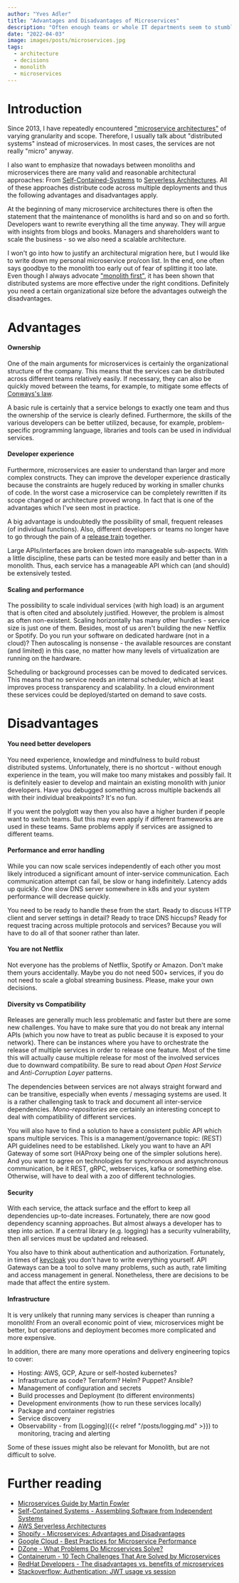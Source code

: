 ```yaml
---
author: "Yves Adler"
title: "Advantages and Disadvantages of Microservices"
description: "Often enough teams or whole IT departments seem to stumble into a half-baked microservice architecture. I want to highlight my personal pros and cons of a distributed system."
date: "2022-04-03"
image: images/posts/microservices.jpg
tags:
  - architecture
  - decisions
  - monolith
  - microservices
---
```


# Introduction

Since 2013, I have repeatedly encountered ["microservice architectures"](https://www.martinfowler.com/articles/microservices.html) of varying granularity and scope. Therefore, I usually talk about "distributed systems" instead of microservices. In most cases, the services are not really "micro" anyway. 

I also want to emphasize that nowadays between monoliths and microservices there are many valid and reasonable architectural approaches: From [Self-Contained-Systems](https://scs-architecture.org/) to [Serverless Architectures](https://aws.amazon.com/lambda/serverless-architectures-learn-more/). All of these approaches distribute code across multiple deployments and thus the following advantages and disadvantages apply.

At the beginning of many microservice architectures there is often the statement that the maintenance of monoliths is hard and so on and so forth. Developers want to rewrite everything all the time anyway. They will argue with insights from blogs and books. Managers and shareholders want to scale the business - so we also need a scalable architecture.

I won't go into how to justify an architectural migration here, but I would like to write down my personal microservice pro/con list. In the end, one often says goodbye to the monolith too early out of fear of splitting it too late.
Even though I always advocate ["monolith first"](https://martinfowler.com/bliki/MonolithFirst.html), it has been shown that distributed systems are more effective under the right conditions. Definitely you need a certain organizational size before the advantages outweigh the disadvantages.

# Advantages


#### Ownership

One of the main arguments for microservices is certainly the organizational structure of the company. This means that the services can be distributed across different teams relatively easily. If necessary, they can also be quickly moved between the teams, for example, to mitigate some effects of [Conways's law](https://en.wikipedia.org/wiki/Conway%27s_law). 

A basic rule is certainly that a service belongs to exactly one team and thus the ownership of the service is clearly defined. Furthermore, the skills of the various developers can be better utilized, because, for example, problem-specific programming language, libraries and tools can be used in individual services.

#### Developer experience

Furthermore, microservices are easier to understand than larger and more complex constructs. They can improve the developer experience drastically because the constraints are hugely reduced by working in smaller chunks of code. In the worst case a microservice can be completely rewritten if its scope changed or architecture proved wrong. In fact that is one of the advantages which I've seen most in practice.

A big advantage is undoubtedly the possibility of small, frequent releases (of individual functions). Also, different developers or teams no longer have to go through the pain of a [release train](https://www.thoughtworks.com/en-de/radar/techniques/release-train) together.

Large APIs/interfaces are broken down into manageable sub-aspects. With a little discipline, these parts can be tested more easily and better than in a monolith. Thus, each service has a manageable API which can (and should) be extensively tested.

#### Scaling and performance

The possibility to scale individual services (with high load) is an argument that is often cited and absolutely justified. However, the problem is almost as often non-existent. Scaling horizontally has many other hurdles - service size is just one of them. Besides, most of us aren't building the new Netflix or Spotify. Do you run your software on dedicated hardware (not in a cloud)? Then autoscaling is nonsense - the available resources are constant (and limited) in this case, no matter how many levels of virtualization are running on the hardware.

Scheduling or background processes can be moved to dedicated services. This means that no service needs an internal scheduler, which at least improves process transparency and scalability. In a cloud environment these services could be deployed/started on demand to save costs.

# Disadvantages

#### You need better developers

You need experience, knowledge and mindfulness to build robust distributed systems. Unfortunately, there is no shortcut - without enough experience in the team, you will make too many mistakes and possibly fail. It is definitely easier to develop and maintain an existing monolith with junior developers. Have you debugged something across multiple backends all with their individual breakpoints? It's no fun.

If you went the polyglott way then you also have a higher burden if people want to switch teams. But this may even apply if different frameworks are used in these teams. Same problems apply if services are assigned to different teams.

#### Performance and error handling

While you can now scale services independently of each other you most likely introduced a significant amount of inter-service communication. Each communication attempt can fail, be slow or hang indefinitely. Latency adds up quickly. One slow DNS server somewhere in k8s and your system performance will decrease quickly. 

You need to be ready to handle these from the start. Ready to discuss HTTP client and server settings in detail? Ready to trace DNS hiccups? Ready for request tracing across multiple protocols and services? Because you will have to do all of that sooner rather than later.

#### You are not Netflix

Not everyone has the problems of Netflix, Spotify or Amazon. Don't make them yours accidentally. Maybe you do not need 500+ services, if you do not need to scale a global streaming business. Please, make your own decisions.

#### Diversity vs Compatibility 

Releases are generally much less problematic and faster but there are some new challenges. You have to make sure that you do not break any internal APIs (which you now have to treat as public because it is exposed to your network). There can be instances where you have to orchestrate the release of multiple services in order to release one feature. Most of the time this will actually cause multiple release for most of the involved services due to downward compatibility. Be sure to read about *Open Host Service* and *Anti-Corruption Layer* patterns.

The dependencies between services are not always straight forward and can be transitive, especially when events / messaging systems  are used. It is a rather challenging task to track and document all inter-service dependencies. *Mono-repositories* are certainly an interesting concept to deal with compatibility of different services.

You will also have to find a solution to have a consistent public API which spans multiple services. This is a management/governance topic: (REST) API guidelines need to be established. Likely you want to have an API Gateway of some sort (HAProxy being one of the simpler solutions here). And you want to agree on technologies for synchronous and asynchronous communication, be it REST, gRPC, webservices, kafka or something else. Otherwise, will have to deal with a zoo of different technologies.

#### Security

With each service, the attack surface and the effort to keep all dependencies up-to-date increases. Fortunately, there are now good dependency scanning approaches. But almost always a developer has to step into action. If a central library (e.g. logging) has a security vulnerability, then all services must be updated and released.

You also have to think about authentication and authorization. Fortunately, in times of [keycloak](https://www.keycloak.org/) you don't have to write everything yourself. API Gateways can be a tool to solve many problems, such as auth, rate limiting and access management in general. Nonetheless, there are decisions to be made that affect the entire system. 

#### Infrastructure

It is very unlikely that running many services is cheaper than running a monolith! From an overall economic point of view, microservices might be better, but operations and deployment becomes more complicated and more expensive.

In addition, there are many more operations and delivery engineering topics to cover:
- Hosting: AWS, GCP, Azure or self-hosted kubernetes?
- Infrastructure as code? Terraform? Helm? Puppet? Ansible?
- Management of configuration and secrets
- Build processes and Deployment (to different environments)
- Development environments (how to run these services locally)
- Package and container registries
- Service discovery
- Observability - from [Logging]({{< relref "/posts/logging.md" >}}) to monitoring, tracing and alerting

Some of these issues might also be relevant for Monolith, but are not difficult to solve.

# Further reading

- [Microservices Guide by Martin Fowler](https://www.martinfowler.com/microservices/)
- [Self-Contained Systems - Assembling Software from Independent Systems](https://scs-architecture.org/)
- [AWS Serverless Architectures](https://aws.amazon.com/lambda/serverless-architectures-learn-more/)
- [Shopify - Microservices: Advantages and Disadvantages](https://www.shopify.com/enterprise/disadvantages-microservices)
- [Google Cloud - Best Practices for Microservice Performance](https://cloud.google.com/appengine/docs/legacy/standard/java/microservice-performance)
- [DZone - What Problems Do Microservices Solve?](https://dzone.com/articles/what-problems-do-microservices-solve)
- [Containerum - 10 Tech Challenges That Are Solved by Microservices](https://medium.com/containerum/10-tech-challenges-that-are-solved-by-microservices-d91adeecb2e7)
- [RedHat Developers - The disadvantages vs. benefits of microservices](https://developers.redhat.com/articles/2022/01/25/disadvantages-microservices)
- [Stackoverflow: Authentication: JWT usage vs session](https://stackoverflow.com/a/45214431)